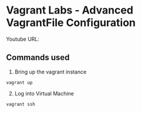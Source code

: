 # Vagrant Labs - Advanced VagrantFile Configuration

Youtube URL: 



## Commands used
1. Bring up the vagrant instance
``` shell
vagrant up
```
2. Log into Virtual Machine
``` shell
vagrant ssh
```